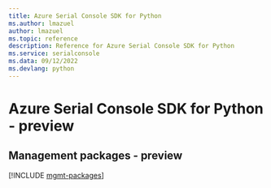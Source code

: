 ```yaml
---
title: Azure Serial Console SDK for Python
ms.author: lmazuel
author: lmazuel
ms.topic: reference
description: Reference for Azure Serial Console SDK for Python
ms.service: serialconsole
ms.data: 09/12/2022
ms.devlang: python
---
```

# Azure Serial Console SDK for Python - preview

## Management packages - preview
[!INCLUDE [mgmt-packages](serial-console-mgmt-index.md)]
